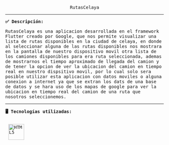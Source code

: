 <p align="center">
<br>
<samp>
    <br>RutasCelaya<br>
</samp>
</p>
<hr/>
<samp>
    <strong>✅ Descripción: </strong>
    <p>RutasCelaya es una aplicacion desarrollada en el framework Flutter creado por Google, que nos permite visualizar una lista de rutas disponibles en la ciudad de celaya, en donde al seleccionar alguna de las rutas disponibles nos mostrara en la pantalla de nuestro dispositivo movil otra lista de los camiones disponibles para era ruta seleccionada, ademas de mostrarnos el tiempo aproximado de llegada del camion y de tener la opcion de ver la ubicacion del camion en tiempo real en nuestro dispsitivo movil, por lo cual solo sera posible utilizar esta aplicacion con datos moviles o alguna conexion a internet ya que se extran los dats de una base de datos y se hara uso de los mapas de google para ver la ubicacion en tiempo real del camion de una ruta que nosotros seleccionemos.
</p>
    <hr/>
<strong>🖥️ Tecnologías utilizadas: </strong>
<br/>
<br/>
<div style="display: flex; img:first-child{margin-right: 10px;}"> 
<img style="margin: 10px" src="https://www.vectorlogo.zone/logos/flutterio/flutterio-icon.svg" alt="HTML5" height="50" />  
</div>
</samp>
